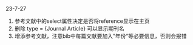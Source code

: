 23-7-27
1. 参考文献中的select属性决定是否将reference显示在主页
2. 删除  type = {Journal Article} 可以显示期刊名
3. 增添参考文献，注意bib中每篇文献要加入”年份“等必要信息，否则会报错